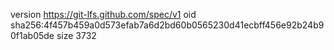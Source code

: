 version https://git-lfs.github.com/spec/v1
oid sha256:4f457b459a0d573efab7a6d2bd60b0565230d41ecbff456e92b24b90f1ab05de
size 3732
